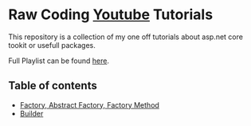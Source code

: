 # Raw Coding [Youtube](https://www.youtube.com/channel/raw_coding) Tutorials 
This repository is a collection of my one off tutorials about asp.net core tookit or usefull packages.

Full Playlist can be found [here](https://www.youtube.com/playlist?list=PLOeFnOV9YBa4ary9fvCULLn7ohNKR6Ees).

## Table of contents
- [Factory, Abstract Factory, Factory Method](https://youtu.be/xN7EFHU_rXA)
- [Builder](https://youtu.be/WfBsYo20D_I)

